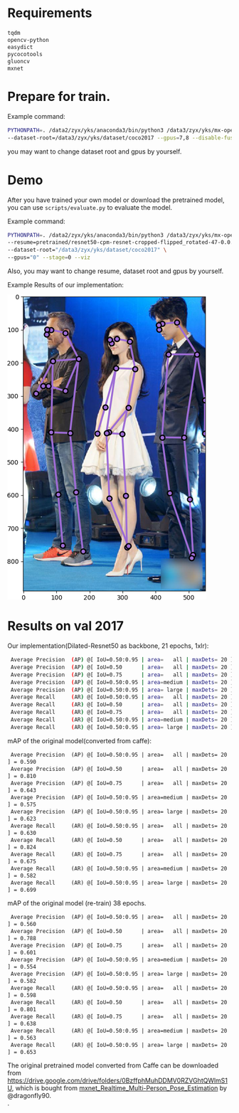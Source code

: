 # Requirements

```
tqdm
opencv-python
easydict
pycocotools
gluoncv
mxnet
```

# Prepare for train.
Example command: 
```bash
PYTHONPATH=. /data2/zyx/yks/anaconda3/bin/python3 /data3/zyx/yks/mx-openpose/scripts/train_gluon_cpm.py \
--dataset-root=/data3/zyx/yks/dataset/coco2017 --gpus=7,8 --disable-fusion --backbone=res50
```
you may want to change dataset root and gpus by yourself.


# Demo
After you have trained your own model or download the pretrained model, you can use `scripts/evaluate.py` to evaluate the model.

Example command:
```bash
PYTHONPATH=. /data2/zyx/yks/anaconda3/bin/python3 /data3/zyx/yks/mx-openpose/scripts/evaluate.py \
--resume=pretrained/resnet50-cpm-resnet-cropped-flipped_rotated-47-0.0.params \
--dataset-root="/data3/zyx/yks/dataset/coco2017" \
--gpus="0" --stage=0 --viz
```
Also, you may want to change resume, dataset root and gpus by yourself.

Example Results of our implementation:

![](figures/Figure_1.png)

# Results on val 2017
Our implementation(Dilated-Resnet50 as backbone, 21 epochs, 1xlr):
```bash
 Average Precision  (AP) @[ IoU=0.50:0.95 | area=   all | maxDets= 20 ] = 0.561
 Average Precision  (AP) @[ IoU=0.50      | area=   all | maxDets= 20 ] = 0.788
 Average Precision  (AP) @[ IoU=0.75      | area=   all | maxDets= 20 ] = 0.610
 Average Precision  (AP) @[ IoU=0.50:0.95 | area=medium | maxDets= 20 ] = 0.544
 Average Precision  (AP) @[ IoU=0.50:0.95 | area= large | maxDets= 20 ] = 0.596
 Average Recall     (AR) @[ IoU=0.50:0.95 | area=   all | maxDets= 20 ] = 0.600
 Average Recall     (AR) @[ IoU=0.50      | area=   all | maxDets= 20 ] = 0.803
 Average Recall     (AR) @[ IoU=0.75      | area=   all | maxDets= 20 ] = 0.641
 Average Recall     (AR) @[ IoU=0.50:0.95 | area=medium | maxDets= 20 ] = 0.555
 Average Recall     (AR) @[ IoU=0.50:0.95 | area= large | maxDets= 20 ] = 0.666
```

mAP of the original model(converted from caffe):
```
 Average Precision  (AP) @[ IoU=0.50:0.95 | area=   all | maxDets= 20 ] = 0.590
 Average Precision  (AP) @[ IoU=0.50      | area=   all | maxDets= 20 ] = 0.810
 Average Precision  (AP) @[ IoU=0.75      | area=   all | maxDets= 20 ] = 0.643
 Average Precision  (AP) @[ IoU=0.50:0.95 | area=medium | maxDets= 20 ] = 0.575
 Average Precision  (AP) @[ IoU=0.50:0.95 | area= large | maxDets= 20 ] = 0.623
 Average Recall     (AR) @[ IoU=0.50:0.95 | area=   all | maxDets= 20 ] = 0.630
 Average Recall     (AR) @[ IoU=0.50      | area=   all | maxDets= 20 ] = 0.824
 Average Recall     (AR) @[ IoU=0.75      | area=   all | maxDets= 20 ] = 0.675
 Average Recall     (AR) @[ IoU=0.50:0.95 | area=medium | maxDets= 20 ] = 0.582
 Average Recall     (AR) @[ IoU=0.50:0.95 | area= large | maxDets= 20 ] = 0.699
```

mAP of the original model (re-train) 38 epochs.
```
 Average Precision  (AP) @[ IoU=0.50:0.95 | area=   all | maxDets= 20 ] = 0.560
 Average Precision  (AP) @[ IoU=0.50      | area=   all | maxDets= 20 ] = 0.788
 Average Precision  (AP) @[ IoU=0.75      | area=   all | maxDets= 20 ] = 0.601
 Average Precision  (AP) @[ IoU=0.50:0.95 | area=medium | maxDets= 20 ] = 0.554
 Average Precision  (AP) @[ IoU=0.50:0.95 | area= large | maxDets= 20 ] = 0.582
 Average Recall     (AR) @[ IoU=0.50:0.95 | area=   all | maxDets= 20 ] = 0.598
 Average Recall     (AR) @[ IoU=0.50      | area=   all | maxDets= 20 ] = 0.801
 Average Recall     (AR) @[ IoU=0.75      | area=   all | maxDets= 20 ] = 0.638
 Average Recall     (AR) @[ IoU=0.50:0.95 | area=medium | maxDets= 20 ] = 0.563
 Average Recall     (AR) @[ IoU=0.50:0.95 | area= large | maxDets= 20 ] = 0.653
```

The original pretrained model converted from Caffe can be downloaded from <https://drive.google.com/drive/folders/0BzffphMuhDDMV0RZVGhtQWlmS1U>, which is bought from [mxnet_Realtime_Multi-Person_Pose_Estimation](https://github.com/dragonfly90/mxnet_Realtime_Multi-Person_Pose_Estimation) by @dragonfly90.<br>.
